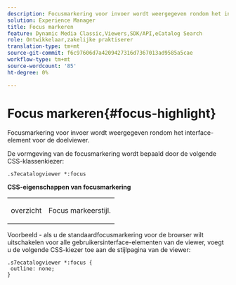 ```yaml
---
description: Focusmarkering voor invoer wordt weergegeven rondom het interface-element voor de doelviewer.
solution: Experience Manager
title: Focus markeren
feature: Dynamic Media Classic,Viewers,SDK/API,eCatalog Search
role: Ontwikkelaar,zakelijke praktiserer
translation-type: tm+mt
source-git-commit: f6c97606d7a4209427316d7367013ad9585a5cae
workflow-type: tm+mt
source-wordcount: '85'
ht-degree: 0%

---
```



# Focus markeren{#focus-highlight}

Focusmarkering voor invoer wordt weergegeven rondom het interface-element voor de doelviewer.

<!--<a id="section_E8B3D0BF9FF548F188F717D6EA65EC32"></a>-->

De vormgeving van de focusmarkering wordt bepaald door de volgende CSS-klassenkiezer:

```
.s7ecatalogviewer *:focus
```

**CSS-eigenschappen van focusmarkering**

<table id="table_C48C56E696304C9BAFEE71BA9EA9A174"> 
 <tbody> 
  <tr> 
   <td colname="col1"> <p> <span class="codeph"> overzicht  </span> </p> </td> 
   <td colname="col2"> <p> Focus markeerstijl. </p> </td> 
  </tr> 
 </tbody> 
</table>

Voorbeeld - als u de standaardfocusmarkering voor de browser wilt uitschakelen voor alle gebruikersinterface-elementen van de viewer, voegt u de volgende CSS-kiezer toe aan de stijlpagina van de viewer:

```
.s7ecatalogviewer *:focus { 
 outline: none; 
}
```

